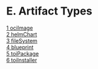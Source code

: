 # E. Artifact Types

[1 ociImage](ociImage.md) <br>
[2 helmChart](helmChart.md) <br>
[3 fileSystem](fileSystem.md) <br>
[4 blueprint](blueprint.md) <br>
[5 toiPackage](toiPackage.md) <br>
[6 toiInstaller](toiInstaller.md) <br>